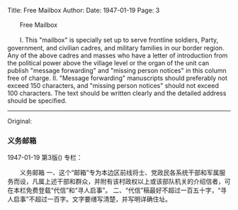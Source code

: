 Title: Free Mailbox
Author:
Date: 1947-01-19
Page: 3

　　Free Mailbox

　　I. This "mailbox" is specially set up to serve frontline soldiers, Party, government, and civilian cadres, and military families in our border region. Any of the above cadres and masses who have a letter of introduction from the political power above the village level or the organ of the unit can publish "message forwarding" and "missing person notices" in this column free of charge.
    II. "Message forwarding" manuscripts should preferably not exceed 150 characters, and "missing person notices" should not exceed 100 characters. The text should be written clearly and the detailed address should be specified.



<hr /> 

Original: 


### 义务邮箱

1947-01-19
第3版()
专栏：

　　义务邮箱
    一、这个“邮箱”专为本边区前线将士、党政民各系统干部和军属服务而设，凡属上述干部和群众，并附有该村政权以上或该部队机关的介绍信者，可在本栏免费登载“代信”和“寻人启事”。
    二、“代信”稿最好不超过一百五十字，“寻人启事”不超过一百字。文字要缮写清楚，并写明详确住址。
